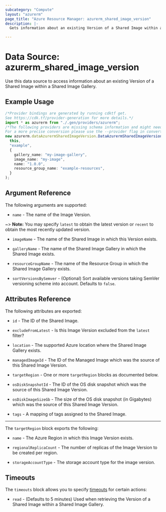 ```yaml
---
subcategory: "Compute"
layout: "azurerm"
page_title: "Azure Resource Manager: azurerm_shared_image_version"
description: |-
  Gets information about an existing Version of a Shared Image within a Shared Image Gallery.

---
```


# Data Source: azurerm\_shared\_image\_version

Use this data source to access information about an existing Version of a Shared Image within a Shared Image Gallery.

## Example Usage

```typescript
/*Provider bindings are generated by running cdktf get.
See https://cdk.tf/provider-generation for more details.*/
import * as azurerm from "./.gen/providers/azurerm";
/*The following providers are missing schema information and might need manual adjustments to synthesize correctly: azurerm.
For a more precise conversion please use the --provider flag in convert.*/
new azurerm.dataAzurermSharedImageVersion.DataAzurermSharedImageVersion(
  this,
  "example",
  {
    gallery_name: "my-image-gallery",
    image_name: "my-image",
    name: "1.0.0",
    resource_group_name: "example-resources",
  }
);

```

## Argument Reference

The following arguments are supported:

* `name` - The name of the Image Version.

\~> **Note:** You may specify `latest` to obtain the latest version or `recent` to obtain the most recently updated version.

*   `imageName` - The name of the Shared Image in which this Version exists.

*   `galleryName` - The name of the Shared Image Gallery in which the Shared Image exists.

*   `resourceGroupName` - The name of the Resource Group in which the Shared Image Gallery exists.

*   `sortVersionsBySemver` - (Optional) Sort available versions taking SemVer versioning scheme into account. Defaults to `false`.

## Attributes Reference

The following attributes are exported:

*   `id` - The ID of the Shared Image.

*   `excludeFromLatest` - Is this Image Version excluded from the `latest` filter?

*   `location` - The supported Azure location where the Shared Image Gallery exists.

*   `managedImageId` - The ID of the Managed Image which was the source of this Shared Image Version.

*   `targetRegion` - One or more `targetRegion` blocks as documented below.

*   `osDiskSnapshotId` - The ID of the OS disk snapshot which was the source of this Shared Image Version.

*   `osDiskImageSizeGb` - The size of the OS disk snapshot (in Gigabytes) which was the source of this Shared Image Version.

*   `tags` - A mapping of tags assigned to the Shared Image.

***

The `targetRegion` block exports the following:

*   `name` - The Azure Region in which this Image Version exists.

*   `regionalReplicaCount` - The number of replicas of the Image Version to be created per region.

*   `storageAccountType` - The storage account type for the image version.

## Timeouts

The `timeouts` block allows you to specify [timeouts](https://www.terraform.io/language/resources/syntax#operation-timeouts) for certain actions:

* `read` - (Defaults to 5 minutes) Used when retrieving the Version of a Shared Image within a Shared Image Gallery.
